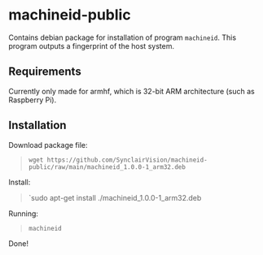 # machineid-public

Contains debian package for installation of program `machineid`. This program outputs a fingerprint of the host system.

## Requirements

Currently only made for armhf, which is 32-bit ARM architecture (such as Raspberry Pi).

## Installation

Download package file:
>`wget https://github.com/SynclairVision/machineid-public/raw/main/machineid_1.0.0-1_arm32.deb`

Install:
>`sudo apt-get install ./machineid_1.0.0-1_arm32.deb

Running:
>`machineid`

Done!
